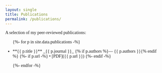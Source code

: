 ```yaml
---
layout: single
title: Publications
permalink: /publications/
---
```


A selection of my peer‐reviewed publications:

<ul class="publication-list">
{%- for p in site.data.publications -%}
  <li>
    <p>
      **{{ p.title }}**  
      _{{ p.journal }}_  
      {% if p.authors %}— {{ p.authors }}{% endif %}
      {%- if p.url -%}
        • [PDF]({{ p.url }})
      {%- endif -%}
    </p>
  </li>
{%- endfor -%}
</ul>


<style>
body, p, li, h1, h2, h3, h4, h5, h6 {
  font-family: 'Times New Roman', Times, serif !important;
}
.sidebar, .author__content {
  filter: none !important;
  opacity: 1 !important;
  transition: none !important;
}
</style>